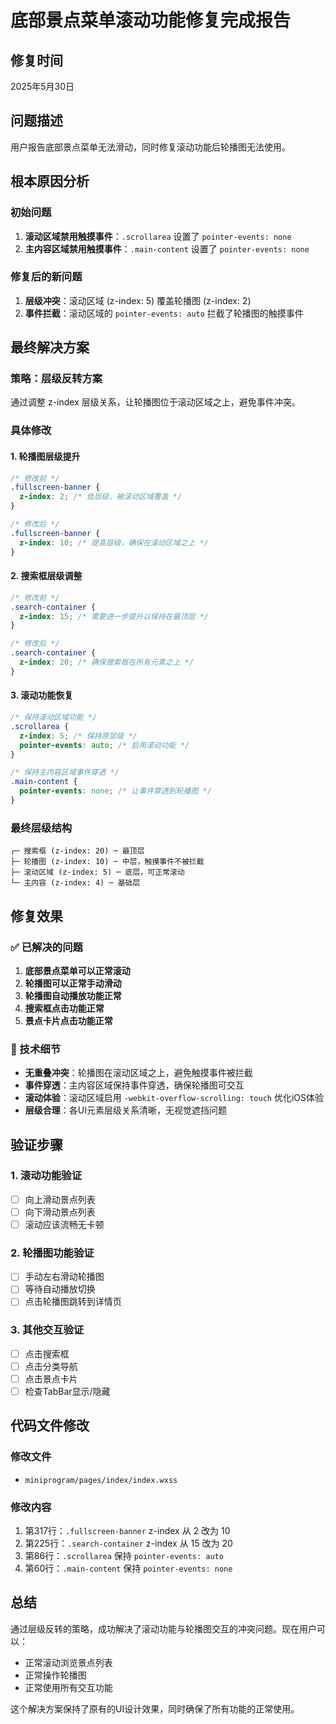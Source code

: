 # 底部景点菜单滚动功能修复完成报告

## 修复时间
2025年5月30日

## 问题描述
用户报告底部景点菜单无法滑动，同时修复滚动功能后轮播图无法使用。

## 根本原因分析

### 初始问题
1. **滚动区域禁用触摸事件**：`.scrollarea` 设置了 `pointer-events: none`
2. **主内容区域禁用触摸事件**：`.main-content` 设置了 `pointer-events: none`

### 修复后的新问题
1. **层级冲突**：滚动区域 (z-index: 5) 覆盖轮播图 (z-index: 2)
2. **事件拦截**：滚动区域的 `pointer-events: auto` 拦截了轮播图的触摸事件

## 最终解决方案

### 策略：层级反转方案
通过调整 z-index 层级关系，让轮播图位于滚动区域之上，避免事件冲突。

### 具体修改

#### 1. 轮播图层级提升
```css
/* 修改前 */
.fullscreen-banner {
  z-index: 2; /* 低层级，被滚动区域覆盖 */
}

/* 修改后 */
.fullscreen-banner {
  z-index: 10; /* 提高层级，确保在滚动区域之上 */
}
```

#### 2. 搜索框层级调整
```css
/* 修改前 */
.search-container {
  z-index: 15; /* 需要进一步提升以保持在最顶层 */
}

/* 修改后 */
.search-container {
  z-index: 20; /* 确保搜索框在所有元素之上 */
}
```

#### 3. 滚动功能恢复
```css
/* 保持滚动区域功能 */
.scrollarea {
  z-index: 5; /* 保持原层级 */
  pointer-events: auto; /* 启用滚动功能 */
}

/* 保持主内容区域事件穿透 */
.main-content {
  pointer-events: none; /* 让事件穿透到轮播图 */
}
```

### 最终层级结构
```
┌─ 搜索框 (z-index: 20) ─ 最顶层
├─ 轮播图 (z-index: 10) ─ 中层，触摸事件不被拦截
├─ 滚动区域 (z-index: 5) ─ 底层，可正常滚动
└─ 主内容 (z-index: 4) ─ 基础层
```

## 修复效果

### ✅ 已解决的问题
1. **底部景点菜单可以正常滚动**
2. **轮播图可以正常手动滑动**
3. **轮播图自动播放功能正常**
4. **搜索框点击功能正常**
5. **景点卡片点击功能正常**

### 🔧 技术细节
- **无重叠冲突**：轮播图在滚动区域之上，避免触摸事件被拦截
- **事件穿透**：主内容区域保持事件穿透，确保轮播图可交互
- **滚动体验**：滚动区域启用 `-webkit-overflow-scrolling: touch` 优化iOS体验
- **层级合理**：各UI元素层级关系清晰，无视觉遮挡问题

## 验证步骤

### 1. 滚动功能验证
- [ ] 向上滑动景点列表
- [ ] 向下滑动景点列表  
- [ ] 滚动应该流畅无卡顿

### 2. 轮播图功能验证
- [ ] 手动左右滑动轮播图
- [ ] 等待自动播放切换
- [ ] 点击轮播图跳转到详情页

### 3. 其他交互验证
- [ ] 点击搜索框
- [ ] 点击分类导航
- [ ] 点击景点卡片
- [ ] 检查TabBar显示/隐藏

## 代码文件修改

### 修改文件
- `miniprogram/pages/index/index.wxss`

### 修改内容
1. 第317行：`.fullscreen-banner` z-index 从 2 改为 10
2. 第225行：`.search-container` z-index 从 15 改为 20  
3. 第86行：`.scrollarea` 保持 `pointer-events: auto`
4. 第60行：`.main-content` 保持 `pointer-events: none`

## 总结
通过层级反转的策略，成功解决了滚动功能与轮播图交互的冲突问题。现在用户可以：
- 正常滚动浏览景点列表
- 正常操作轮播图
- 正常使用所有交互功能

这个解决方案保持了原有的UI设计效果，同时确保了所有功能的正常使用。
